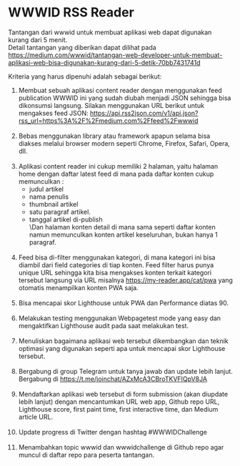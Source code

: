 WWWID RSS Reader
===
Tantangan dari wwwid untuk membuat aplikasi web dapat digunakan kurang dari 5 menit.<br>
Detail tantangan yang diberikan dapat dilihat pada https://medium.com/wwwid/tantangan-web-developer-untuk-membuat-aplikasi-web-bisa-digunakan-kurang-dari-5-detik-70bb7431741d<br>

Kriteria yang harus dipenuhi adalah sebagai berikut:<br>
1. Membuat sebuah aplikasi content reader dengan menggunakan feed publication WWWID ini yang sudah diubah menjadi JSON sehingga bisa dikonsumsi langsung. Silakan menggunakan URL berikut untuk mengakses feed JSON: https://api.rss2json.com/v1/api.json?rss_url=https%3A%2F%2Fmedium.com%2Ffeed%2Fwwwid<br><br>
2. Bebas menggunakan library atau framework apapun selama bisa diakses melalui browser modern seperti Chrome, Firefox, Safari, Opera, dll.<br><br>
3. Aplikasi content reader ini cukup memiliki 2 halaman, yaitu halaman home dengan daftar latest feed di mana pada daftar konten cukup memunculkan :
    * judul artikel
    * nama penulis
    * thumbnail artikel
    * satu paragraf artikel.
    * tanggal artikel di-publish<br>
\Dan halaman konten detail di mana sama seperti daftar konten namun memunculkan konten artikel keseluruhan, bukan hanya 1 paragraf.<br><br>
4. Feed bisa di-filter menggunakan kategori, di mana kategori ini bisa diambil dari field categories di tiap konten. Feed filter harus punya unique URL sehingga kita bisa mengakses konten terkait kategori tersebut langsung via URL misalnya https://my-reader.app/cat/pwa yang otomatis menampilkan konten PWA saja.<br><br>
5. Bisa mencapai skor Lighthouse untuk PWA dan Performance diatas 90.<br><br>
6. Melakukan testing menggunakan Webpagetest mode yang easy dan mengaktifkan Lighthouse audit pada saat melakukan test.<br><br>
7. Menuliskan bagaimana aplikasi web tersebut dikembangkan dan teknik optimasi yang digunakan seperti apa untuk mencapai skor Lighthouse tersebut.<br><br>
8. Bergabung di group Telegram untuk tanya jawab dan update lebih lanjut. Bergabung di https://t.me/joinchat/AZxMcA3CBroTKVFIQpV8JA<br><br>
9. Mendaftarkan aplikasi web tersebut di form submission (akan diupdate lebih lanjut) dengan mencantumkan URL web app, Github repo URL, Lighthouse score, first paint time, first interactive time, dan Medium article URL.<br><br>
10. Update progress di Twitter dengan hashtag #WWWIDChallenge<br><br>
11. Menambahkan topic wwwid dan wwwidchallenge di Github repo agar muncul di daftar repo para peserta tantangan.<br><br>
